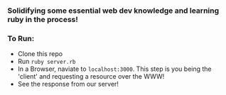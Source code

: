 ### Solidifying some essential web dev knowledge and learning ruby in the process! 

### To Run: 
* Clone this repo
* Run `ruby server.rb`
* In a Browser, naviate to `localhost:3000`. This step is you being the 'client' and requesting a resource over the WWW! 
* See the response from our server! 
